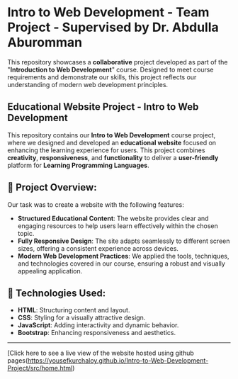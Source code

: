 # Intro to Web Development - Team Project - Supervised by Dr. Abdulla Aburomman
This repository showcases a **collaborative** project developed as part of the "**Introduction to Web Development**" course. Designed to meet course requirements and demonstrate our skills, this project reflects our understanding of modern web development principles.

## Educational Website Project - Intro to Web Development
This repository contains our **Intro to Web Development** course project, where we designed and developed an **educational website** focused on enhancing the learning experience for users. This project combines **creativity**, **responsiveness**, and **functionality** to deliver a **user-friendly** platform for **Learning Programming Languages**.

## 🌟 Project Overview:
Our task was to create a website with the following features:
- **Structured Educational Content**: The website provides clear and engaging resources to help users learn effectively within the chosen topic.
- **Fully Responsive Design**: The site adapts seamlessly to different screen sizes, offering a consistent experience across devices.
- **Modern Web Development Practices**: We applied the tools, techniques, and technologies covered in our course, ensuring a robust and visually appealing application.

## 🚀 Technologies Used:
- **HTML**: Structuring content and layout.
- **CSS**: Styling for a visually attractive design.
- **JavaScript**: Adding interactivity and dynamic behavior.
- **Bootstrap**: Enhancing responsiveness and aesthetics.

---
[Click here to see a live view of the website hosted using github pages(https://yousefkurchaloy.github.io/Intro-to-Web-Development-Project/src/home.html)
